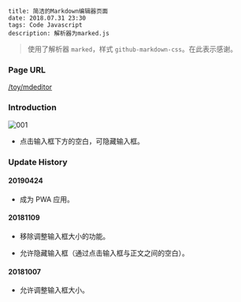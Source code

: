 ```
title: 简洁的Markdown编辑器页面
date: 2018.07.31 23:30
tags: Code Javascript
description: 解析器为marked.js
```

> 使用了解析器 `marked`，样式 `github-markdown-css`。在此表示感谢。

### Page URL

[/toy/mdeditor](/toy/mdeditor)

### Introduction

![001](/res/20180731-2330-001.webp)

- 点击输入框下方的空白，可隐藏输入框。

### Update History

#### 20190424

- 成为 PWA 应用。

#### 20181109

- 移除调整输入框大小的功能。

- 允许隐藏输入框（通过点击输入框与正文之间的空白）。

#### 20181007

- 允许调整输入框大小。
